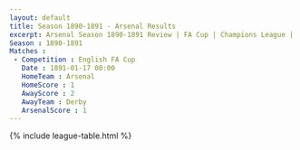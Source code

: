 ```yaml
---
layout: default
title: Season 1890-1891 - Arsenal Results 
excerpt: Arsenal Season 1890-1891 Review | FA Cup | Champions League | League Cup 
Season : 1890-1891
Matches :
 - Competition : English FA Cup
   Date : 1891-01-17 00:00
   HomeTeam : Arsenal
   HomeScore : 1
   AwayScore : 2
   AwayTeam : Derby
   ArsenalScore : 1
---
```



{% include league-table.html %}